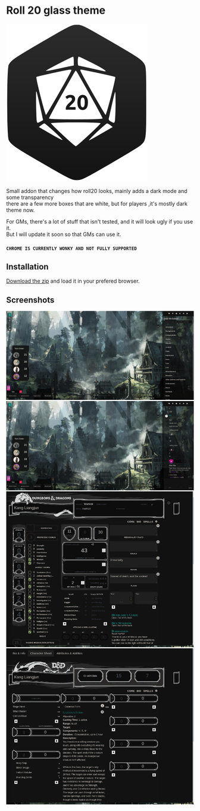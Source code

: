 # Roll 20 glass theme

![Icon](https://raw.githubusercontent.com/GreenTeaSeb/Roll20-glass/main/src/icon.svg "Icon")


Small addon that changes how roll20 looks, mainly adds a dark mode and some transparency  
there are a few more boxes that are white, but for players ,it's mostly dark theme now.

For GMs, there's a lot of stuff that isn't tested, and it will look ugly if you use it.  
But I will update it soon so that GMs can use it.  

#### `CHROME IS CURRENTLY WONKY AND NOT FULLY SUPPORTED`

## Installation
[Download the zip](https://github.com/GreenTeaSeb/Roll20-glass/raw/main/Extension/roll20_glass_theme-1.0.zip) and load it in your prefered browser. 

## Screenshots
![Screenshot](https://raw.githubusercontent.com/GreenTeaSeb/Roll20-glass/main/screenshots/search.png "Main area")  
![Screenshot](https://raw.githubusercontent.com/GreenTeaSeb/Roll20-glass/main/screenshots/chat.png "Main area chat")  
![Screenshot](https://raw.githubusercontent.com/GreenTeaSeb/Roll20-glass/main/screenshots/character-sheet.png "Character sheet")  
![Screenshot](https://raw.githubusercontent.com/GreenTeaSeb/Roll20-glass/main/screenshots/spells.png "Spells")
